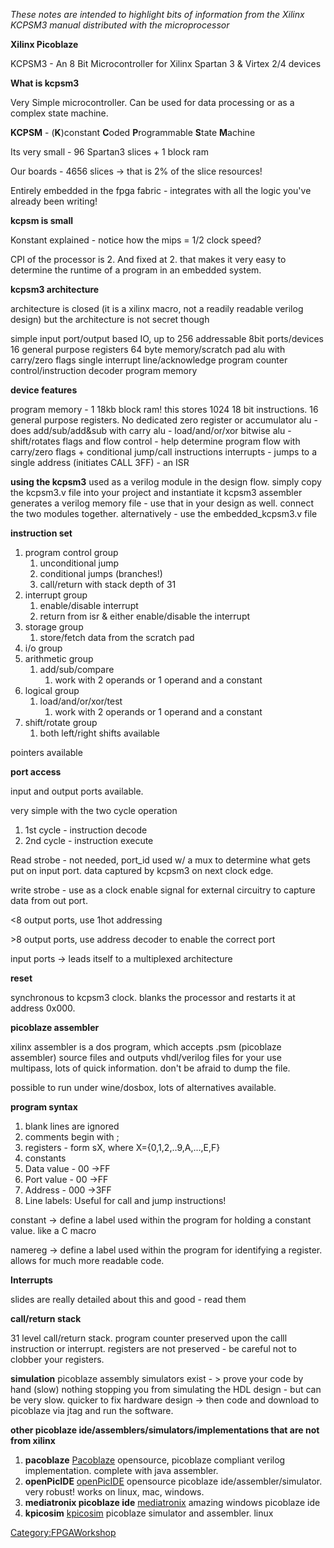 *These notes are intended to highlight bits of information from the
Xilinx KCPSM3 manual distributed with the microprocessor*

**Xilinx Picoblaze**

KCPSM3 - An 8 Bit Microcontroller for Xilinx Spartan 3 & Virtex 2/4
devices

**What is kcpsm3**

Very Simple microcontroller. Can be used for data processing or as a
complex state machine.

**KCPSM** - (**K**)constant **C**oded **P**rogrammable **S**tate
**M**achine

Its very small - 96 Spartan3 slices + 1 block ram

Our boards - 4656 slices -\> that is 2% of the slice resources!

Entirely embedded in the fpga fabric - integrates with all the logic
you've already been writing!

**kcpsm is small**

Konstant explained - notice how the mips = 1/2 clock speed?

CPI of the processor is 2. And fixed at 2. that makes it very easy to
determine the runtime of a program in an embedded system.

**kcpsm3 architecture**

architecture is closed (it is a xilinx macro, not a readily readable
verilog design) but the architecture is not secret though

simple input port/output based IO, up to 256 addressable 8bit
ports/devices 16 general purpose registers 64 byte memory/scratch pad
alu with carry/zero flags single interrupt line/acknowledge program
counter control/instruction decoder program memory

**device features**

program memory - 1 18kb block ram! this stores 1024 18 bit instructions.
16 general purpose registers. No dedicated zero register or accumulator
alu - does add/sub/add&sub with carry alu - load/and/or/xor bitwise
alu - shift/rotates flags and flow control - help determine program flow
with carry/zero flags + conditional jump/call instructions interrupts -
jumps to a single address (initiates CALL 3FF) - an ISR

**using the kcpsm3** used as a verilog module in the design flow. simply
copy the kcpsm3.v file into your project and instantiate it kcpsm3
assembler generates a verilog memory file - use that in your design as
well. connect the two modules together. alternatively - use the
embedded_kcpsm3.v file

**instruction set**

1.  program control group
    1.  unconditional jump
    2.  conditional jumps (branches!)
    3.  call/return with stack depth of 31
2.  interrupt group
    1.  enable/disable interrupt
    2.  return from isr & either enable/disable the interrupt
3.  storage group
    1.  store/fetch data from the scratch pad
4.  i/o group
5.  arithmetic group
    1.  add/sub/compare
        1.  work with 2 operands or 1 operand and a constant
6.  logical group
    1.  load/and/or/xor/test
        1.  work with 2 operands or 1 operand and a constant
7.  shift/rotate group
    1.  both left/right shifts available

pointers available

**port access**

input and output ports available.

very simple with the two cycle operation

1.  1st cycle - instruction decode
2.  2nd cycle - instruction execute

Read strobe - not needed, port_id used w/ a mux to determine what gets
put on input port. data captured by kcpsm3 on next clock edge.

write strobe - use as a clock enable signal for external circuitry to
capture data from out port.

\<8 output ports, use 1hot addressing

\>8 output ports, use address decoder to enable the correct port

input ports -\> leads itself to a multiplexed architecture

**reset**

synchronous to kcpsm3 clock. blanks the processor and restarts it at
address 0x000.

**picoblaze assembler**

xilinx assembler is a dos program, which accepts .psm (picoblaze
assembler) source files and outputs vhdl/verilog files for your use
multipass, lots of quick information. don't be afraid to dump the file.

possible to run under wine/dosbox, lots of alternatives available.

**program syntax**

1.  blank lines are ignored
2.  comments begin with ;
3.  registers - form sX, where X={0,1,2,..9,A,...,E,F}
4.  constants
5.  Data value - 00 -\>FF
6.  Port value - 00 -\>FF
7.  Address - 000 -\>3FF
8.  Line labels: Useful for call and jump instructions!

constant -\> define a label used within the program for holding a
constant value. like a C macro

namereg -\> define a label used within the program for identifying a
register. allows for much more readable code.

**Interrupts**

slides are really detailed about this and good - read them

**call/return stack**

31 level call/return stack. program counter preserved upon the calll
instruction or interrupt. registers are not preserved - be careful not
to clobber your registers.

**simulation** picoblaze assembly simulators exist - \> prove your code
by hand (slow) nothing stopping you from simulating the HDL design - but
can be very slow. quicker to fix hardware design -\> then code and
download to picoblaze via jtag and run the software.

**other picoblaze ide/assemblers/simulators/implementations that are not
from xilinx**

1.  **pacoblaze** [Pacoblaze](http://www.bleyer.org/pacoblaze/)
    opensource, picoblaze compliant verilog implementation. complete
    with java assembler.
2.  **openPicIDE** [openPicIDE](http://www.openpicide.org/) opensource
    picoblaze ide/assembler/simulator. very robust! works on linux, mac,
    windows.
3.  **mediatronix picoblaze ide**
    [mediatronix](http://www.mediatronix.com/tools/index.htm) amazing
    windows picoblaze ide
4.  **kpicosim** [kpicosim](http://www.xs4all.nl/~marksix/) picoblaze
    simulator and assembler. linux

[Category:FPGAWorkshop](Category:FPGAWorkshop "wikilink")